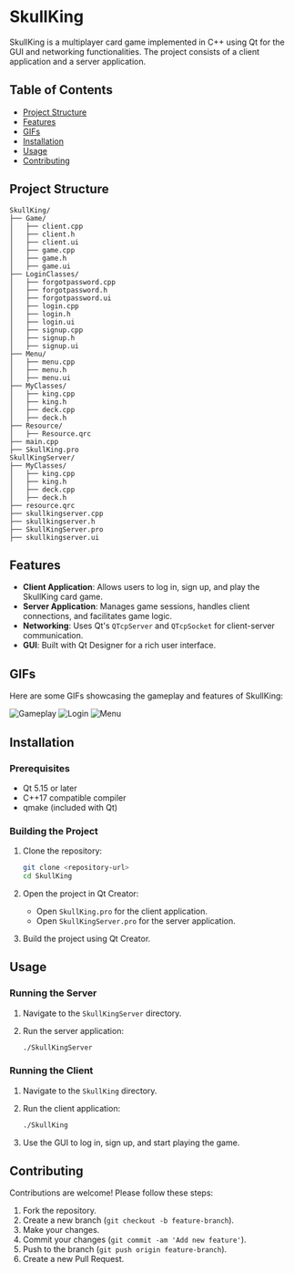 # SkullKing

SkullKing is a multiplayer card game implemented in C++ using Qt for the GUI and networking functionalities. The project consists of a client application and a server application.

## Table of Contents

- [Project Structure](#project-structure)
- [Features](#features)
- [GIFs](#gifs)
- [Installation](#installation)
- [Usage](#usage)
- [Contributing](#contributing)
<!-- - [License](#license) -->

## Project Structure

```plaintext
SkullKing/
├── Game/
│   ├── client.cpp
│   ├── client.h
│   ├── client.ui
│   ├── game.cpp
│   ├── game.h
│   ├── game.ui
├── LoginClasses/
│   ├── forgotpassword.cpp
│   ├── forgotpassword.h
│   ├── forgotpassword.ui
│   ├── login.cpp
│   ├── login.h
│   ├── login.ui
│   ├── signup.cpp
│   ├── signup.h
│   ├── signup.ui
├── Menu/
│   ├── menu.cpp
│   ├── menu.h
│   ├── menu.ui
├── MyClasses/
│   ├── king.cpp
│   ├── king.h
│   ├── deck.cpp
│   ├── deck.h
├── Resource/
│   ├── Resource.qrc
├── main.cpp
├── SkullKing.pro
SkullKingServer/
├── MyClasses/
│   ├── king.cpp
│   ├── king.h
│   ├── deck.cpp
│   ├── deck.h
├── resource.qrc
├── skullkingserver.cpp
├── skullkingserver.h
├── SkullKingServer.pro
├── skullkingserver.ui
```

## Features

- **Client Application**: Allows users to log in, sign up, and play the SkullKing card game.
- **Server Application**: Manages game sessions, handles client connections, and facilitates game logic.
- **Networking**: Uses Qt's `QTcpServer` and `QTcpSocket` for client-server communication.
- **GUI**: Built with Qt Designer for a rich user interface.

## GIFs

Here are some GIFs showcasing the gameplay and features of SkullKing:

![Gameplay](path/to/gameplay.gif)
![Login](path/to/login.gif)
![Menu](path/to/menu.gif)

## Installation

### Prerequisites

- Qt 5.15 or later
- C++17 compatible compiler
- qmake (included with Qt)

### Building the Project

1. Clone the repository:

    ```sh
    git clone <repository-url>
    cd SkullKing
    ```

2. Open the project in Qt Creator:
    - Open `SkullKing.pro` for the client application.
    - Open `SkullKingServer.pro` for the server application.

3. Build the project using Qt Creator.

## Usage

### Running the Server

1. Navigate to the `SkullKingServer` directory.
2. Run the server application:

    ```sh
    ./SkullKingServer
    ```

### Running the Client

1. Navigate to the `SkullKing` directory.
2. Run the client application:

    ```sh
    ./SkullKing
    ```

3. Use the GUI to log in, sign up, and start playing the game.

## Contributing

Contributions are welcome! Please follow these steps:

1. Fork the repository.
2. Create a new branch (`git checkout -b feature-branch`).
3. Make your changes.
4. Commit your changes (`git commit -am 'Add new feature'`).
5. Push to the branch (`git push origin feature-branch`).
6. Create a new Pull Request.

<!-- ## License

This project is licensed under the MIT License - see the [LICENSE](LICENSE) file for details. -->
